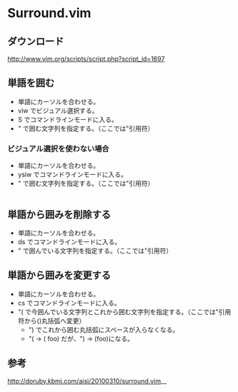 ﻿# Surround.vim

## ダウンロード
http://www.vim.org/scripts/script.php?script_id=1697

## 単語を囲む

- 単語にカーソルを合わせる。
- viw でビジュアル選択する。
- S でコマンドラインモードに入る。
- " で囲む文字列を指定する。（ここでは"引用符）

### ビジュアル選択を使わない場合

- 単語にカーソルを合わせる。
- ysiw でコマンドラインモードに入る。
- " で囲む文字列を指定する。（ここでは"引用符）

```clike

```

## 単語から囲みを削除する

- 単語にカーソルを合わせる。
- ds でコマンドラインモードに入る。
- " で囲んでいる文字列を指定する。（ここでは"引用符）

## 単語から囲みを変更する

- 単語にカーソルを合わせる。
- cs でコマンドラインモードに入る。
- "( で今囲んでいる文字列とこれから囲む文字列を指定する。（ここでは"引用符から()丸括弧へ変更）
  - ") でこれから囲む丸括弧にスペースが入らなくなる。
  - "( → ( foo) だが、") → (foo)になる。

## 参考
http://doruby.kbmj.com/aisi/20100310/surround.vim__
